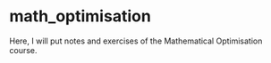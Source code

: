 # math_optimisation

Here, I will put notes and exercises of the Mathematical Optimisation course. 
